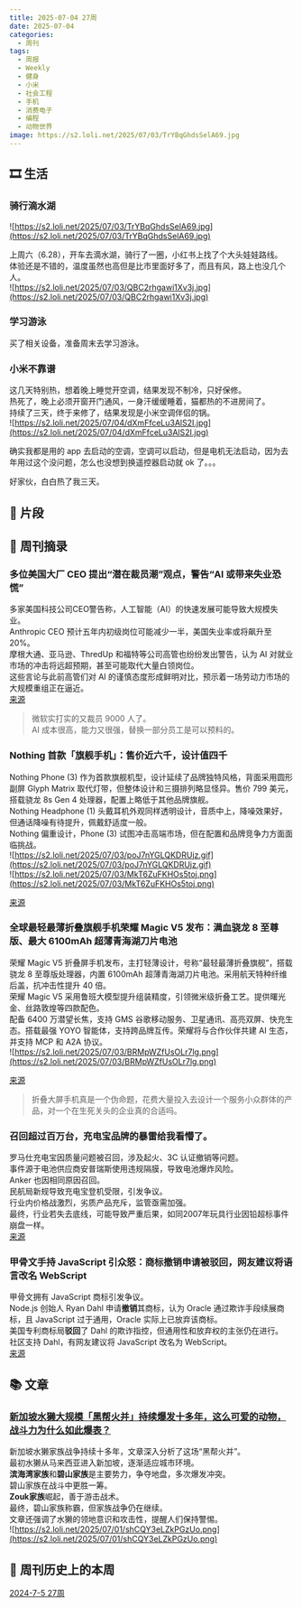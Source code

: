 ```yaml
---
title: 2025-07-04 27周
date: 2025-07-04
categories:
  - 周刊
tags:
  - 周报
  - Weekly
  - 健身
  - 小米
  - 社会工程
  - 手机
  - 消费电子
  - 编程
  - 动物世界
image: https://s2.loli.net/2025/07/03/TrYBqGhdsSelA69.jpg
---
```

## 🎞️ 生活
### 骑行滴水湖
![https://s2.loli.net/2025/07/03/TrYBqGhdsSelA69.jpg](https://s2.loli.net/2025/07/03/TrYBqGhdsSelA69.jpg)

上周六（6.28），开车去滴水湖，骑行了一圈，小红书上找了个大头娃娃路线。  
体验还是不错的，温度虽然也高但是比市里面好多了，而且有风，路上也没几个人。  
![https://s2.loli.net/2025/07/03/QBC2rhgawi1Xv3j.jpg](https://s2.loli.net/2025/07/03/QBC2rhgawi1Xv3j.jpg)

### 学习游泳
买了相关设备，准备周末去学习游泳。

### 小米不靠谱
这几天特别热，想着晚上睡觉开空调，结果发现不制冷，只好保修。  
热死了，晚上必须开窗开门通风，一身汗缓缓睡着，猫都热的不进房间了。  
持续了三天，终于来修了，结果发现是小米空调伴侣的锅。  
![https://s2.loli.net/2025/07/04/dXmFfceLu3AlS2I.jpg](https://s2.loli.net/2025/07/04/dXmFfceLu3AlS2I.jpg)

确实我都是用的 app 去启动的空调，空调可以启动，但是电机无法启动，因为去年用过这个没问题，怎么也没想到换遥控器启动就 ok 了。。。

好家伙，白白热了我三天。

## 💭 片段


## 📰 周刊摘录
### 多位美国大厂 CEO 提出“潜在裁员潮”观点，警告“AI 或带来失业恐慌”
多家美国科技公司CEO警告称，人工智能（AI）的快速发展可能导致大规模失业。  
Anthropic CEO 预计五年内初级岗位可能减少一半，美国失业率或将飙升至20%。  
摩根大通、亚马逊、ThredUp 和福特等公司高管也纷纷发出警告，认为 AI 对就业市场的冲击将远超预期，甚至可能取代大量白领岗位。  
这些言论与此前高管们对 AI 的谨慎态度形成鲜明对比，预示着一场劳动力市场的大规模重组正在逼近。  
[来源](https://www.ithome.com/0/865/650.htm)
> 微软实打实的又裁员 9000 人了。  
AI 成本很高，能力又很强，替换一部分员工是可以预料的。

### Nothing 首款「旗舰手机」：售价近六千，设计值四千
Nothing Phone (3) 作为首款旗舰机型，设计延续了品牌独特风格，背面采用圆形副屏 Glyph Matrix 取代灯带，但整体设计和三摄排列略显怪异。售价 799 美元，搭载骁龙 8s Gen 4 处理器，配置上略低于其他品牌旗舰。  
Nothing Headphone (1) 头戴耳机外观同样透明设计，音质中上，降噪效果好，但通话降噪有待提升，佩戴舒适度一般。  
Nothing 偏重设计，Phone (3) 试图冲击高端市场，但在配置和品牌竞争力方面面临挑战。  
![https://s2.loli.net/2025/07/03/poJ7nYGLQKDRUjz.gif](https://s2.loli.net/2025/07/03/poJ7nYGLQKDRUjz.gif)  
![https://s2.loli.net/2025/07/03/MkT6ZuFKHOs5toj.png](https://s2.loli.net/2025/07/03/MkT6ZuFKHOs5toj.png)

[来源](https://www.ifanr.com/1629415?utm_source=rss&utm_medium=rss&utm_campaign=)

### 全球最轻最薄折叠旗舰手机荣耀 Magic V5 发布：满血骁龙 8 至尊版、最大 6100mAh 超薄青海湖刀片电池
荣耀 Magic V5 折叠屏手机发布，主打轻薄设计，号称“最轻最薄折叠旗舰”，搭载骁龙 8 至尊版处理器，内置 6100mAh 超薄青海湖刀片电池。采用航天特种纤维后盖，抗冲击性提升 40 倍。  
荣耀 Magic V5 采用鲁班大模型提升组装精度，引领微米级折叠工艺。提供曙光金、丝路敦煌等四款配色。  
配备 6400 万潜望长焦，支持 GMS 谷歌移动服务、卫星通讯、高亮双屏、快充生态。搭载最强 YOYO 智能体，支持跨品牌互传。荣耀将与合作伙伴共建 AI 生态，并支持 MCP 和 A2A 协议。  
![https://s2.loli.net/2025/07/03/BRMpWZfUsOLr7lg.png](https://s2.loli.net/2025/07/03/BRMpWZfUsOLr7lg.png)

[来源](https://www.ithome.com/0/865/359.htm)
> 折叠大屏手机真是一个伪命题，花费大量投入去设计一个服务小众群体的产品，对一个在生死关头的企业真的合适吗。

### 召回超过百万台，充电宝品牌的暴雷给我看懵了。
罗马仕充电宝因质量问题被召回，涉及起火、3C 认证撤销等问题。  
事件源于电池供应商安普瑞斯使用违规隔膜，导致电池爆炸风险。  
Anker 也因相同原因召回。  
民航局新规导致充电宝登机受限，引发争议。  
行业内价格战激烈，劣质产品充斥，监管亟需加强。  
最终，行业若失去底线，可能导致严重后果，如同2007年玩具行业因铅超标事件崩盘一样。  
[来源](https://mp.weixin.qq.com/s/W_FDdPgUUKYyaiLCuHPNQA)

### 甲骨文手持 JavaScript 引众怒：商标撤销申请被驳回，网友建议将语言改名 WebScript
甲骨文拥有 JavaScript 商标引发争议。  
Node.js 创始人 Ryan Dahl 申请**撤销**其商标，认为 Oracle 通过欺诈手段续展商标，且 JavaScript 过于通用，Oracle 实际上已放弃该商标。  
美国专利商标局**驳回**了 Dahl 的欺诈指控，但通用性和放弃权的主张仍在进行。  
社区支持 Dahl，有网友建议将 JavaScript 改名为 WebScript。  
[来源](https://www.ithome.com/0/864/593.htm)

## 📚 文章
### [新加坡水獭大规模「黑帮火并」持续爆发十多年，这么可爱的动物，战斗力为什么如此爆表？](https://daily.zhihu.com/story/9782233)
新加坡水獭家族战争持续十多年，文章深入分析了这场“黑帮火并”。  
最初水獭从马来西亚进入新加坡，逐渐适应城市环境。  
**滨海湾家族**和**碧山家族**是主要势力，争夺地盘，多次爆发冲突。  
碧山家族在战斗中更胜一筹。  
**Zouk家族**崛起，善于游击战术。  
最终，碧山家族称霸，但家族战争仍在继续。  
文章还强调了水獭的领地意识和攻击性，提醒人们保持警惕。  
![https://s2.loli.net/2025/07/01/shCQY3eLZkPGzUo.png](https://s2.loli.net/2025/07/01/shCQY3eLZkPGzUo.png)

## 📜 周刊历史上的本周
[2024-7-5 27周](https://2han99siegward.github.io/posts/2024W27/)

